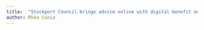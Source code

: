 ```yaml
---
title:  "Stockport Council brings advice online with digital benefit and employment platform BetterOff"
author: Rhea Cunio
---
```

